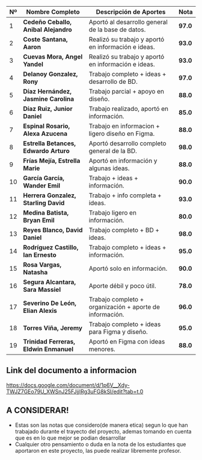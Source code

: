 | Nº | Nombre Completo                        | Descripción de Aportes                                   | Nota |
| -- | -------------------------------------- | -------------------------------------------------------- | ------------- |
| 1  | **Cedeño Ceballo, Anibal Alejandro**   | Aportó al desarrollo general de la base de datos.        | **97.0**      |
| 2  | **Coste Santana, Aaron**               | Realizó su trabajo y aportó en información e ideas.      | **93.0**      |
| 3  | **Cuevas Mora, Angel Yandel**          | Realizó su trabajo y aportó en información e ideas.      | **93.0**      |
| 4  | **Delanoy Gonzalez, Rony**             | Trabajo completo + ideas + desarrollo de BD.             | **97.0**      |
| 5  | **Díaz Hernández, Jasmine Carolina**   | Trabajo parcial + apoyo en diseño.                       | **88.0**      |
| 6  | **Díaz Ruiz, Junior Daniel**           | Trabajo realizado, aportó en información.                | **85.0**      |
| 7  | **Espinal Rosario, Alexa Azucena**     | Trabajo en informacion + ligero diseño en Figma.                      | **88.0**      |
| 8  | **Estrella Betances, Edwardo Arturo**  | Aportó desarrollo completo general de la BD.     | **98.0**      |
| 9  | **Frías Mejía, Estrella Marie**        | Aportó en información y algunas ideas.                   | **88.0**      |
| 10 | **García García, Wander Emil**         | Trabajo + ideas + información.                  | **90.0**      |
| 11 | **Herrera Gonzalez, Starling David**   | Trabajo + info completa + ideas.                | **93.0**      |
| 12 | **Medina Batista, Bryan Emil**         | Trabajo ligero en información.                                  | **80.0**      |
| 13 | **Reyes Blanco, David Daniel**         | Trabajo completo + BD + ideas.                           | **98.0**      |
| 14 | **Rodríguez Castillo, Ian Ernesto**    | Trabajo completo + ideas + información.                  | **95.0**      |
| 15 | **Rosa Vargas, Natasha**               | Aportó solo en información.                              | **90.0**      |
| 16 | **Segura Alcantara, Sara Massiel**     | Aporte débil y poco útil.                                | **78.0**      |
| 17 | **Severino De León, Elian Alexis**     | Trabajo completo + organización + aporte de información. | **96.0**      |
| 18 | **Torres Viña, Jeremy**                | Trabajo completo + ideas para Figma y diseño.            | **95.0**      |
| 19 | **Trinidad Ferreras, Eldwin Enmanuel** | Aportó en Figma con ideas menores.                       | **88.0**      |

## Link del documento a informacion

https://docs.google.com/document/d/1p6V__Xdy-TWJZ7GEo79U_XWSnJ25FJjjIRg3uFG8kSI/edit?tab=t.0

## A CONSIDERAR! 
- Estas son las notas que considero(de manera etica) segun lo que han trabajado durante el trayecto del proyecto, ademas tomando en cuenta que es en lo que mejor se podian desarrollar
- Cualquier otro pensamiento o duda en la nota de los estudiantes que aportaron en este proyecto, las puede realizar libremente profesor.

